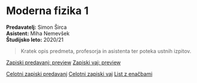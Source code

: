 # Moderna fizika 1
**Predavatelj:** Simon Širca \
**Asistent:** Miha Nemevšek \
**Študijsko leto:** 2020/21 

> Kratek opis predmeta, profesorja in asistenta ter poteka ustnih izpitov.

[Zapiski predavanj: preview]()
[Zapiski vaj: preview]()

[Celotni zapiski predavanj](https://drive.google.com/file/d/1SJOnrY-tBoTU4-O9Dxm6my7nW9bSTiM0/view?usp=sharing)
[Celotni zapiski vaj](https://drive.google.com/file/d/1d9fiQYJu3nuIfcYfiFhVwoTstNsBWuCp/view?usp=sharing)
[List z enačbami](https://drive.google.com/file/d/1r681ofKuthkTrszMKtcSk1fDUSLsIxLU/view?usp=sharing)
